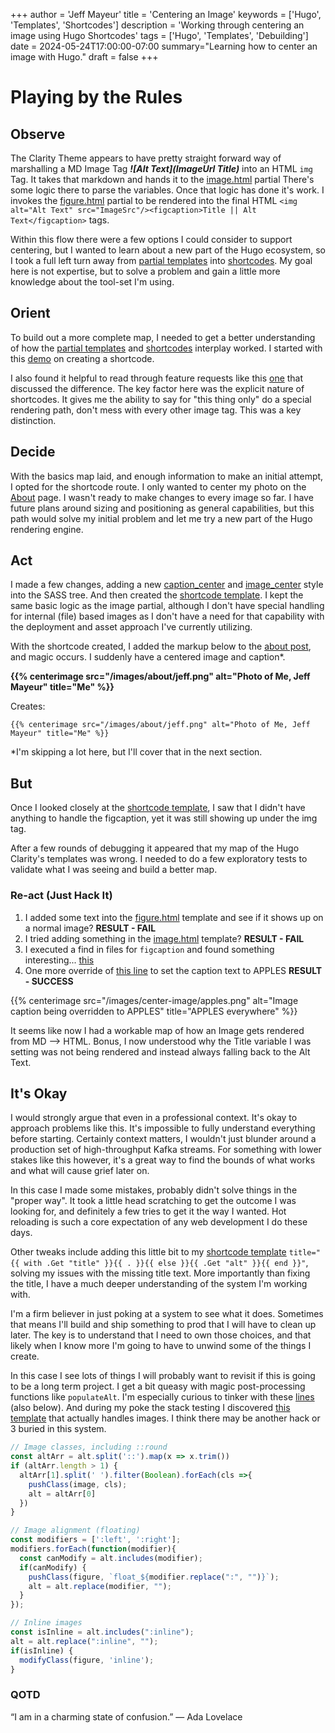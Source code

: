 +++
author = 'Jeff Mayeur'
title = 'Centering an Image'
keywords = ['Hugo', 'Templates', 'Shortcodes']
description = 'Working through centering an image using Hugo Shortcodes'
tags = ['Hugo', 'Templates', 'Debuilding']
date = 2024-05-24T17:00:00-07:00
summary="Learning how to center an image with Hugo."
draft = false
+++

# Playing by the Rules


## Observe
The Clarity Theme appears to have pretty straight forward way of marshalling a MD Image Tag ***\![Alt Text](ImageUrl Title)*** into an HTML `img` Tag. It takes that markdown and hands it to the [image.html](https://github.com/chipzoller/hugo-clarity/blob/master/layouts/partials/image.html) partial There's some logic there to parse the variables. Once that logic has done it's work. I invokes the [figure.html](https://github.com/chipzoller/hugo-clarity/blob/master/layouts/partials/figure.html) partial to be rendered into the final HTML `<img alt="Alt Text" src="ImageSrc"/><figcaption>Title || Alt Text</figcaption>` tags.

Within this flow there were a few options I could consider to support centering, but I wanted to learn about a new part of the Hugo ecosystem, so I took a full left turn away from [partial templates](https://gohugo.io/templates/) into [shortcodes](https://gohugo.io/content-management/shortcodes/). My goal here is not expertise, but to solve a problem and gain a little more knowledge about the tool-set I'm using.

## Orient
To build out a more complete map, I needed to get a better understanding of how the [partial templates](https://gohugo.io/templates/) and [shortcodes](https://gohugo.io/content-management/shortcodes/) interplay worked. I started with this [demo](https://gohugo.io/templates/shortcode-templates/) on creating a shortcode.

I also found it helpful to read through feature requests like this [one](https://discourse.gohugo.io/t/could-shortcodes-and-partials-be-unified/1348) that discussed the difference. The key factor here was the explicit nature of shortcodes. It gives me the ability to say for "this thing only" do a special rendering path, don't mess with every other image tag. This was a key distinction.

## Decide
With the basics map laid, and enough information to make an initial attempt, I opted for the shortcode route. I only wanted to center my photo on the [About](/about) page. I wasn't ready to make changes to every image so far. I have future plans around sizing and positioning as general capabilities, but this path would solve my initial problem and let me try a new part of the Hugo rendering engine.

## Act
I made a few changes, adding a new [caption_center](https://github.com/jmayeur/i-guess-that-works/blob/main/assets/sass/_components.sass#L544) and [image_center](https://github.com/jmayeur/i-guess-that-works/blob/main/assets/sass/_components.sass#L643_) style into the SASS tree. And then created the [shortcode template](https://github.com/jmayeur/i-guess-that-works/blob/main/layouts/shortcodes/centerimage.html). I kept the same basic logic as the image partial, although I don't have special handling for internal (file) based images as I don't have a need for that capability with the deployment and asset approach I've currently utilizing.

With the shortcode created, I added the markup below to the [about post](/about), and magic occurs. I suddenly have a centered image and caption*. 

**\{\{% centerimage src="/images/about/jeff.png" alt="Photo of Me, Jeff Mayeur" title="Me" %}}**

Creates:

```
{{% centerimage src="/images/about/jeff.png" alt="Photo of Me, Jeff Mayeur" title="Me" %}}
```

*I'm skipping a lot here, but I'll cover that in the next section.
## But
Once I looked closely at the [shortcode template](https://github.com/jmayeur/i-guess-that-works/blob/main/layouts/shortcodes/centerimage.html), I saw that I didn't have anything to handle the figcaption, yet it was still showing up under the img tag.  

After a few rounds of debugging it appeared that my map of the Hugo Clarity's templates was wrong. I needed to do a few exploratory tests to validate what I was seeing and build a better map.

### Re-act (Just Hack It)
1. I added some text into the [figure.html](https://github.com/chipzoller/hugo-clarity/blob/master/layouts/partials/figure.html) template and see if it shows up on a normal image? **RESULT - FAIL**
2. I tried adding something in the [image.html](https://github.com/chipzoller/hugo-clarity/blob/master/layouts/partials/image.html) template? **RESULT - FAIL**
3. I executed a find in files for `figcaption` and found something interesting... [this](https://github.com/chipzoller/hugo-clarity/blob/master/assets/js/index.js#L284)
4. One more override of [this line](https://github.com/chipzoller/hugo-clarity/blob/master/assets/js/index.js#L293) to set the caption text to APPLES  **RESULT - SUCCESS**

{{% centerimage src="/images/center-image/apples.png" alt="Image caption being overridden to APPLES" title="APPLES everywhere" %}}

It seems like now I had a workable map of how an Image gets rendered from MD --> HTML. Bonus, I now understood why the Title variable I was setting was not being rendered and instead always falling back to the Alt Text.

## It's Okay
I would strongly argue that even in a professional context. It's okay to approach problems like this. It's impossible to fully understand everything before starting. Certainly context matters, I wouldn't just blunder around a production set of high-throughput Kafka streams. For something with lower stakes like this however, it's a great way to find the bounds of what works and what will cause grief later on.

In this case I made some mistakes, probably didn't solve things in the "proper way". It took a little head scratching to get the outcome I was looking for, and definitely a few tries to get it the way I wanted. Hot reloading is such a core expectation of any web development I do these days.

Other tweaks include adding this little bit to my [shortcode template](https://github.com/jmayeur/i-guess-that-works/blob/main/layouts/shortcodes/centerimage.html) `title="{{ with .Get "title" }}{{ . }}{{ else }}{{ .Get "alt" }}{{ end }}"`, solving my issues with the missing title text. More importantly than fixing the title, I have a much deeper understanding of the system I'm working with. 

I'm a firm believer in just poking at a system to see what it does. Sometimes that means I'll build and ship something to prod that I will have to clean up later. The key is to understand that I need to own those choices, and that likely when I know more I'm going to have to unwind some of the things I create.

In this case I see lots of things I will probably want to revisit if this is going to be a long term project. I get a bit queasy with magic post-processing functions like `populateAlt`. I'm especially curious to tinker with these [lines](https://github.com/chipzoller/hugo-clarity/blob/master/assets/js/index.js#L243) (also below). And during my poke the stack testing I discovered [this template](https://github.com/chipzoller/hugo-clarity/blob/master/layouts/_default/_markup/render-image.html) that actually handles images. I think there may be another hack or 3 buried in this system. 

```javascript
// Image classes, including ::round
const altArr = alt.split('::').map(x => x.trim())
if (altArr.length > 1) {
  altArr[1].split(' ').filter(Boolean).forEach(cls =>{
    pushClass(image, cls);
    alt = altArr[0]
  })
}

// Image alignment (floating)
const modifiers = [':left', ':right'];
modifiers.forEach(function(modifier){
  const canModify = alt.includes(modifier);
  if(canModify) {
    pushClass(figure, `float_${modifier.replace(":", "")}`);
    alt = alt.replace(modifier, "");
  }
});

// Inline images
const isInline = alt.includes(":inline");
alt = alt.replace(":inline", "");
if(isInline) {
  modifyClass(figure, 'inline');
}
```

### QOTD
“I am in a charming state of confusion.”
― Ada Lovelace